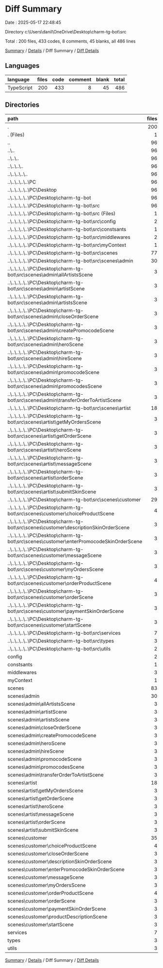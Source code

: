 # Diff Summary

Date : 2025-05-17 22:48:45

Directory c:\\Users\\danil\\OneDrive\\Desktop\\charm-tg-bot\\src

Total : 200 files,  433 codes, 8 comments, 45 blanks, all 486 lines

[Summary](results.md) / [Details](details.md) / Diff Summary / [Diff Details](diff-details.md)

## Languages
| language | files | code | comment | blank | total |
| :--- | ---: | ---: | ---: | ---: | ---: |
| TypeScript | 200 | 433 | 8 | 45 | 486 |

## Directories
| path | files | code | comment | blank | total |
| :--- | ---: | ---: | ---: | ---: | ---: |
| . | 200 | 433 | 8 | 45 | 486 |
| . (Files) | 1 | 96 | 7 | 17 | 120 |
| .. | 96 | -2,523 | -63 | -725 | -3,311 |
| ..\\.. | 96 | -2,523 | -63 | -725 | -3,311 |
| ..\\..\\.. | 96 | -2,523 | -63 | -725 | -3,311 |
| ..\\..\\..\\.. | 96 | -2,523 | -63 | -725 | -3,311 |
| ..\\..\\..\\..\\.. | 96 | -2,523 | -63 | -725 | -3,311 |
| ..\\..\\..\\..\\..\\PC | 96 | -2,523 | -63 | -725 | -3,311 |
| ..\\..\\..\\..\\..\\PC\\Desktop | 96 | -2,523 | -63 | -725 | -3,311 |
| ..\\..\\..\\..\\..\\PC\\Desktop\\charm-tg-bot | 96 | -2,523 | -63 | -725 | -3,311 |
| ..\\..\\..\\..\\..\\PC\\Desktop\\charm-tg-bot\\src | 96 | -2,523 | -63 | -725 | -3,311 |
| ..\\..\\..\\..\\..\\PC\\Desktop\\charm-tg-bot\\src (Files) | 1 | -100 | -3 | -20 | -123 |
| ..\\..\\..\\..\\..\\PC\\Desktop\\charm-tg-bot\\src\\config | 2 | -21 | -4 | -7 | -32 |
| ..\\..\\..\\..\\..\\PC\\Desktop\\charm-tg-bot\\src\\constsants | 1 | -12 | 0 | -3 | -15 |
| ..\\..\\..\\..\\..\\PC\\Desktop\\charm-tg-bot\\src\\middlewares | 2 | -21 | 0 | -6 | -27 |
| ..\\..\\..\\..\\..\\PC\\Desktop\\charm-tg-bot\\src\\myContext | 1 | -30 | 0 | -8 | -38 |
| ..\\..\\..\\..\\..\\PC\\Desktop\\charm-tg-bot\\src\\scenes | 77 | -1,970 | -52 | -586 | -2,608 |
| ..\\..\\..\\..\\..\\PC\\Desktop\\charm-tg-bot\\src\\scenes\\admin | 30 | -738 | -6 | -194 | -938 |
| ..\\..\\..\\..\\..\\PC\\Desktop\\charm-tg-bot\\src\\scenes\\admin\\allArtistsScene | 3 | -129 | 0 | -25 | -154 |
| ..\\..\\..\\..\\..\\PC\\Desktop\\charm-tg-bot\\src\\scenes\\admin\\artistScene | 3 | -54 | 0 | -23 | -77 |
| ..\\..\\..\\..\\..\\PC\\Desktop\\charm-tg-bot\\src\\scenes\\admin\\artistsScene | 3 | -65 | 0 | -17 | -82 |
| ..\\..\\..\\..\\..\\PC\\Desktop\\charm-tg-bot\\src\\scenes\\admin\\closeOrderScene | 3 | -47 | 0 | -16 | -63 |
| ..\\..\\..\\..\\..\\PC\\Desktop\\charm-tg-bot\\src\\scenes\\admin\\createPromocodeScene | 3 | -119 | 0 | -17 | -136 |
| ..\\..\\..\\..\\..\\PC\\Desktop\\charm-tg-bot\\src\\scenes\\admin\\heroScene | 3 | -60 | -5 | -19 | -84 |
| ..\\..\\..\\..\\..\\PC\\Desktop\\charm-tg-bot\\src\\scenes\\admin\\hireScene | 3 | -46 | 0 | -18 | -64 |
| ..\\..\\..\\..\\..\\PC\\Desktop\\charm-tg-bot\\src\\scenes\\admin\\promocodeScene | 3 | -39 | -1 | -15 | -55 |
| ..\\..\\..\\..\\..\\PC\\Desktop\\charm-tg-bot\\src\\scenes\\admin\\promocodesScene | 3 | -124 | 0 | -26 | -150 |
| ..\\..\\..\\..\\..\\PC\\Desktop\\charm-tg-bot\\src\\scenes\\admin\\transferOrderToArtistScene | 3 | -55 | 0 | -18 | -73 |
| ..\\..\\..\\..\\..\\PC\\Desktop\\charm-tg-bot\\src\\scenes\\artist | 18 | -372 | -8 | -147 | -527 |
| ..\\..\\..\\..\\..\\PC\\Desktop\\charm-tg-bot\\src\\scenes\\artist\\getMyOrdersScene | 3 | -58 | 0 | -21 | -79 |
| ..\\..\\..\\..\\..\\PC\\Desktop\\charm-tg-bot\\src\\scenes\\artist\\getOrderScene | 3 | -64 | 0 | -25 | -89 |
| ..\\..\\..\\..\\..\\PC\\Desktop\\charm-tg-bot\\src\\scenes\\artist\\heroScene | 3 | -55 | -5 | -19 | -79 |
| ..\\..\\..\\..\\..\\PC\\Desktop\\charm-tg-bot\\src\\scenes\\artist\\messageScene | 3 | -75 | 0 | -31 | -106 |
| ..\\..\\..\\..\\..\\PC\\Desktop\\charm-tg-bot\\src\\scenes\\artist\\orderScene | 3 | -54 | 0 | -22 | -76 |
| ..\\..\\..\\..\\..\\PC\\Desktop\\charm-tg-bot\\src\\scenes\\artist\\submitSkinScene | 3 | -66 | -3 | -29 | -98 |
| ..\\..\\..\\..\\..\\PC\\Desktop\\charm-tg-bot\\src\\scenes\\customer | 29 | -860 | -38 | -245 | -1,143 |
| ..\\..\\..\\..\\..\\PC\\Desktop\\charm-tg-bot\\src\\scenes\\customer\\choiceProductScene | 4 | -114 | 0 | -23 | -137 |
| ..\\..\\..\\..\\..\\PC\\Desktop\\charm-tg-bot\\src\\scenes\\customer\\descriptionSkinOrderScene | 3 | -51 | -1 | -17 | -69 |
| ..\\..\\..\\..\\..\\PC\\Desktop\\charm-tg-bot\\src\\scenes\\customer\\enterPromocodeSkinOrderScene | 3 | -128 | -21 | -33 | -182 |
| ..\\..\\..\\..\\..\\PC\\Desktop\\charm-tg-bot\\src\\scenes\\customer\\messageScene | 3 | -81 | -1 | -35 | -117 |
| ..\\..\\..\\..\\..\\PC\\Desktop\\charm-tg-bot\\src\\scenes\\customer\\myOrdersScene | 3 | -109 | -1 | -27 | -137 |
| ..\\..\\..\\..\\..\\PC\\Desktop\\charm-tg-bot\\src\\scenes\\customer\\orderProductScene | 4 | -126 | 0 | -26 | -152 |
| ..\\..\\..\\..\\..\\PC\\Desktop\\charm-tg-bot\\src\\scenes\\customer\\orderScene | 3 | -43 | -1 | -19 | -63 |
| ..\\..\\..\\..\\..\\PC\\Desktop\\charm-tg-bot\\src\\scenes\\customer\\paymentSkinOrderScene | 3 | -150 | -5 | -48 | -203 |
| ..\\..\\..\\..\\..\\PC\\Desktop\\charm-tg-bot\\src\\scenes\\customer\\startScene | 3 | -58 | -8 | -17 | -83 |
| ..\\..\\..\\..\\..\\PC\\Desktop\\charm-tg-bot\\src\\services | 7 | -302 | -2 | -76 | -380 |
| ..\\..\\..\\..\\..\\PC\\Desktop\\charm-tg-bot\\src\\types | 3 | -32 | 0 | -8 | -40 |
| ..\\..\\..\\..\\..\\PC\\Desktop\\charm-tg-bot\\src\\utils | 2 | -35 | -2 | -11 | -48 |
| config | 2 | 21 | 4 | 7 | 32 |
| constsants | 1 | 12 | 0 | 3 | 15 |
| middlewares | 3 | 84 | 0 | 13 | 97 |
| myContext | 1 | 40 | 0 | 9 | 49 |
| scenes | 83 | 2,218 | 59 | 596 | 2,873 |
| scenes\\admin | 30 | 785 | 46 | 198 | 1,029 |
| scenes\\admin\\allArtistsScene | 3 | 128 | 0 | 25 | 153 |
| scenes\\admin\\artistScene | 3 | 56 | 0 | 22 | 78 |
| scenes\\admin\\artistsScene | 3 | 63 | 0 | 14 | 77 |
| scenes\\admin\\closeOrderScene | 3 | 47 | 0 | 16 | 63 |
| scenes\\admin\\createPromocodeScene | 3 | 135 | 0 | 20 | 155 |
| scenes\\admin\\heroScene | 3 | 61 | 4 | 18 | 83 |
| scenes\\admin\\hireScene | 3 | 87 | 41 | 25 | 153 |
| scenes\\admin\\promocodeScene | 3 | 38 | 1 | 15 | 54 |
| scenes\\admin\\promocodesScene | 3 | 119 | 0 | 25 | 144 |
| scenes\\admin\\transferOrderToArtistScene | 3 | 51 | 0 | 18 | 69 |
| scenes\\artist | 18 | 387 | 4 | 134 | 525 |
| scenes\\artist\\getMyOrdersScene | 3 | 58 | 0 | 21 | 79 |
| scenes\\artist\\getOrderScene | 3 | 62 | 0 | 23 | 85 |
| scenes\\artist\\heroScene | 3 | 54 | 4 | 18 | 76 |
| scenes\\artist\\messageScene | 3 | 103 | 0 | 34 | 137 |
| scenes\\artist\\orderScene | 3 | 51 | 0 | 17 | 68 |
| scenes\\artist\\submitSkinScene | 3 | 59 | 0 | 21 | 80 |
| scenes\\customer | 35 | 1,046 | 9 | 264 | 1,319 |
| scenes\\customer\\choiceProductScene | 4 | 113 | 0 | 21 | 134 |
| scenes\\customer\\closeOrderScene | 3 | 41 | 0 | 17 | 58 |
| scenes\\customer\\descriptionSkinOrderScene | 3 | 64 | 0 | 17 | 81 |
| scenes\\customer\\enterPromocodeSkinOrderScene | 3 | 127 | 1 | 29 | 157 |
| scenes\\customer\\messageScene | 3 | 74 | 1 | 28 | 103 |
| scenes\\customer\\myOrdersScene | 3 | 122 | 1 | 27 | 150 |
| scenes\\customer\\orderProductScene | 4 | 144 | 0 | 31 | 175 |
| scenes\\customer\\orderScene | 3 | 70 | 1 | 19 | 90 |
| scenes\\customer\\paymentSkinOrderScene | 3 | 179 | 5 | 46 | 230 |
| scenes\\customer\\productDescriptionScene | 3 | 50 | 0 | 15 | 65 |
| scenes\\customer\\startScene | 3 | 62 | 0 | 14 | 76 |
| services | 7 | 322 | 1 | 81 | 404 |
| types | 3 | 32 | 0 | 8 | 40 |
| utils | 3 | 131 | 0 | 36 | 167 |

[Summary](results.md) / [Details](details.md) / Diff Summary / [Diff Details](diff-details.md)